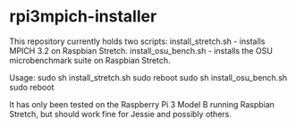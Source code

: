 # rpi3mpich-installer
This repository currently holds two scripts:
	install_stretch.sh - installs MPICH 3.2 on Raspbian Stretch.
	install_osu_bench.sh - installs the OSU microbenchmark suite on Raspbian Stretch.

Usage:
sudo sh install_stretch.sh
sudo reboot
sudo sh install_osu_bench.sh
sudo reboot

It has only been tested on the Raspberry Pi 3 Model B running Raspbian Stretch, but should work fine for Jessie and possibly others.
